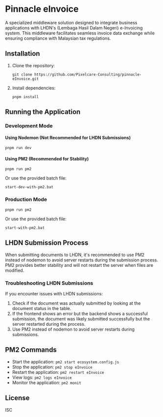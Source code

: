 # Pinnacle eInvoice

A specialized middleware solution designed to integrate business applications with LHDN's (Lembaga Hasil Dalam Negeri) e-Invoicing system. This middleware facilitates seamless invoice data exchange while ensuring compliance with Malaysian tax regulations.

## Installation

1. Clone the repository:
   ```
   git clone https://github.com/Pixelcare-Consulting/pinnacle-eInvoice.git
   ```

2. Install dependencies:
   ```
   pnpm install
   ```

## Running the Application

### Development Mode

#### Using Nodemon (Not Recommended for LHDN Submissions)

```
pnpm run dev
```

#### Using PM2 (Recommended for Stability)

```
pnpm run pm2
```

Or use the provided batch file:

```
start-dev-with-pm2.bat
```

### Production Mode

```
pnpm run pm2
```

Or use the provided batch file:

```
start-with-pm2.bat
```

## LHDN Submission Process

When submitting documents to LHDN, it's recommended to use PM2 instead of nodemon to avoid server restarts during the submission process. PM2 provides better stability and will not restart the server when files are modified.

### Troubleshooting LHDN Submissions

If you encounter issues with LHDN submissions:

1. Check if the document was actually submitted by looking at the document status in the table.
2. If the frontend shows an error but the backend shows a successful submission, the document was likely submitted successfully but the server restarted during the process.
3. Use PM2 instead of nodemon to avoid server restarts during submissions.

## PM2 Commands

- Start the application: `pm2 start ecosystem.config.js`
- Stop the application: `pm2 stop eInvoice`
- Restart the application: `pm2 restart eInvoice`
- View logs: `pm2 logs eInvoice`
- Monitor the application: `pm2 monit`

## License

ISC
